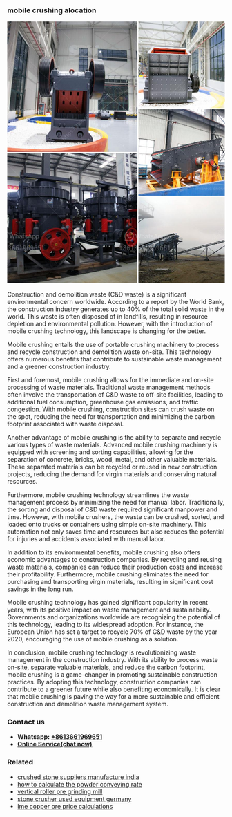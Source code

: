 <h3>mobile crushing alocation</h3><img src='1706773440.jpg' alt=''><p>Construction and demolition waste (C&D waste) is a significant environmental concern worldwide. According to a report by the World Bank, the construction industry generates up to 40% of the total solid waste in the world. This waste is often disposed of in landfills, resulting in resource depletion and environmental pollution. However, with the introduction of mobile crushing technology, this landscape is changing for the better.</p><p>Mobile crushing entails the use of portable crushing machinery to process and recycle construction and demolition waste on-site. This technology offers numerous benefits that contribute to sustainable waste management and a greener construction industry.</p><p>First and foremost, mobile crushing allows for the immediate and on-site processing of waste materials. Traditional waste management methods often involve the transportation of C&D waste to off-site facilities, leading to additional fuel consumption, greenhouse gas emissions, and traffic congestion. With mobile crushing, construction sites can crush waste on the spot, reducing the need for transportation and minimizing the carbon footprint associated with waste disposal.</p><p>Another advantage of mobile crushing is the ability to separate and recycle various types of waste materials. Advanced mobile crushing machinery is equipped with screening and sorting capabilities, allowing for the separation of concrete, bricks, wood, metal, and other valuable materials. These separated materials can be recycled or reused in new construction projects, reducing the demand for virgin materials and conserving natural resources.</p><p>Furthermore, mobile crushing technology streamlines the waste management process by minimizing the need for manual labor. Traditionally, the sorting and disposal of C&D waste required significant manpower and time. However, with mobile crushers, the waste can be crushed, sorted, and loaded onto trucks or containers using simple on-site machinery. This automation not only saves time and resources but also reduces the potential for injuries and accidents associated with manual labor.</p><p>In addition to its environmental benefits, mobile crushing also offers economic advantages to construction companies. By recycling and reusing waste materials, companies can reduce their production costs and increase their profitability. Furthermore, mobile crushing eliminates the need for purchasing and transporting virgin materials, resulting in significant cost savings in the long run.</p><p>Mobile crushing technology has gained significant popularity in recent years, with its positive impact on waste management and sustainability. Governments and organizations worldwide are recognizing the potential of this technology, leading to its widespread adoption. For instance, the European Union has set a target to recycle 70% of C&D waste by the year 2020, encouraging the use of mobile crushing as a solution.</p><p>In conclusion, mobile crushing technology is revolutionizing waste management in the construction industry. With its ability to process waste on-site, separate valuable materials, and reduce the carbon footprint, mobile crushing is a game-changer in promoting sustainable construction practices. By adopting this technology, construction companies can contribute to a greener future while also benefiting economically. It is clear that mobile crushing is paving the way for a more sustainable and efficient construction and demolition waste management system.</p><h3>Contact us</h3><ul><li><strong>Whatsapp:&nbsp;<a href="https://wa.me/8613661969651">+8613661969651</a></strong></li><li><a href="https://swt.shibang-china.com/?git&amp;zhl&amp;mobile crushing alocation"><strong>Online Service(chat now)</strong></a></li></ul><h3>Related</h3><ul><li><a href='crushed stone suppliers manufacture india.md'>crushed stone suppliers manufacture india</a></li><li><a href='how to calculate the powder conveying rate.md'>how to calculate the powder conveying rate</a></li><li><a href='vertical roller pre grinding mill.md'>vertical roller pre grinding mill</a></li><li><a href='stone crusher used equipment germany.md'>stone crusher used equipment germany</a></li><li><a href='lme copper ore price calculations.md'>lme copper ore price calculations</a></li></ul>